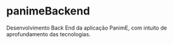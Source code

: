 # panimeBackend
Desenvolvimento Back End da aplicação PanimE, com intuito de aprofundamento das tecnologias.
